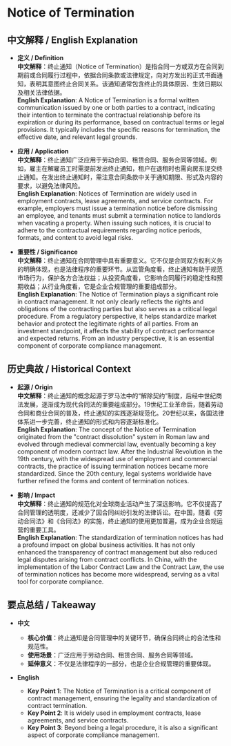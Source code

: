 # Notice of Termination

## 中文解释 / English Explanation

* **定义 / Definition**  
  **中文解释**：终止通知（Notice of Termination）是指合同一方或双方在合同到期前或合同履行过程中，依据合同条款或法律规定，向对方发出的正式书面通知，表明其意图终止合同关系。该通知通常包含终止的具体原因、生效日期以及相关法律依据。  
  **English Explanation**: A Notice of Termination is a formal written communication issued by one or both parties to a contract, indicating their intention to terminate the contractual relationship before its expiration or during its performance, based on contractual terms or legal provisions. It typically includes the specific reasons for termination, the effective date, and relevant legal grounds.

* **应用 / Application**  
  **中文解释**：终止通知广泛应用于劳动合同、租赁合同、服务合同等领域。例如，雇主在解雇员工时需提前发出终止通知，租户在退租时也需向房东提交终止通知。在发出终止通知时，需注意合同条款中关于通知期限、形式及内容的要求，以避免法律风险。  
  **English Explanation**: Notices of Termination are widely used in employment contracts, lease agreements, and service contracts. For example, employers must issue a termination notice before dismissing an employee, and tenants must submit a termination notice to landlords when vacating a property. When issuing such notices, it is crucial to adhere to the contractual requirements regarding notice periods, formats, and content to avoid legal risks.

* **重要性 / Significance**  
  **中文解释**：终止通知在合同管理中具有重要意义。它不仅是合同双方权利义务的明确体现，也是法律程序的重要环节。从监管角度看，终止通知有助于规范市场行为，保护各方合法权益；从投资角度看，它影响合同履行的稳定性和预期收益；从行业角度看，它是企业合规管理的重要组成部分。  
  **English Explanation**: The Notice of Termination plays a significant role in contract management. It not only clearly reflects the rights and obligations of the contracting parties but also serves as a critical legal procedure. From a regulatory perspective, it helps standardize market behavior and protect the legitimate rights of all parties. From an investment standpoint, it affects the stability of contract performance and expected returns. From an industry perspective, it is an essential component of corporate compliance management.

## 历史典故 / Historical Context

* **起源 / Origin**  
  **中文解释**：终止通知的概念起源于罗马法中的“解除契约”制度，后经中世纪商法发展，逐渐成为现代合同法的重要组成部分。19世纪工业革命后，随着劳动合同和商业合同的普及，终止通知的实践逐渐规范化。20世纪以来，各国法律体系进一步完善，终止通知的形式和内容逐渐标准化。  
  **English Explanation**: The concept of the Notice of Termination originated from the "contract dissolution" system in Roman law and evolved through medieval commercial law, eventually becoming a key component of modern contract law. After the Industrial Revolution in the 19th century, with the widespread use of employment and commercial contracts, the practice of issuing termination notices became more standardized. Since the 20th century, legal systems worldwide have further refined the forms and content of termination notices.

* **影响 / Impact**  
  **中文解释**：终止通知的规范化对全球商业活动产生了深远影响。它不仅提高了合同管理的透明度，还减少了因合同纠纷引发的法律诉讼。在中国，随着《劳动合同法》和《合同法》的实施，终止通知的使用更加普遍，成为企业合规运营的重要工具。  
  **English Explanation**: The standardization of termination notices has had a profound impact on global business activities. It has not only enhanced the transparency of contract management but also reduced legal disputes arising from contract conflicts. In China, with the implementation of the Labor Contract Law and the Contract Law, the use of termination notices has become more widespread, serving as a vital tool for corporate compliance.

## 要点总结 / Takeaway

* **中文**  
  - **核心价值**：终止通知是合同管理中的关键环节，确保合同终止的合法性和规范性。  
  - **使用场景**：广泛应用于劳动合同、租赁合同、服务合同等领域。  
  - **延伸意义**：不仅是法律程序的一部分，也是企业合规管理的重要体现。

* **English**  
  - **Key Point 1**: The Notice of Termination is a critical component of contract management, ensuring the legality and standardization of contract termination.  
  - **Key Point 2**: It is widely used in employment contracts, lease agreements, and service contracts.  
  - **Key Point 3**: Beyond being a legal procedure, it is also a significant aspect of corporate compliance management.